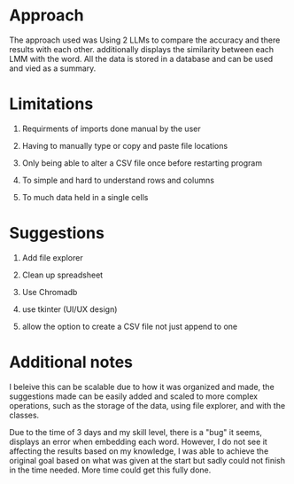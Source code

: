 # Approach
The approach used was Using 2 LLMs to compare the accuracy and there results with each other. additionally displays the similarity between each LMM with the word. All the data is stored in a database and can be used and vied as a summary.

# Limitations
1. Requirments of imports done manual by the user

2. Having to manually type or copy and paste file locations

3. Only being able to alter a CSV file once before restarting program

4. To simple and hard to understand rows and columns

5. To much data held in a single cells

# Suggestions
1. Add file explorer 

2. Clean up spreadsheet

3. Use Chromadb

4. use tkinter (UI/UX design)

5. allow the option to create a CSV file not just append to one

# Additional notes
I beleive this can be scalable due to how it was organized and made, the suggestions made can be easily added and scaled to more complex operations, such as the storage of the data, using file explorer, and with the classes.

Due to the time of 3 days and my skill level, there is a "bug" it seems, displays an error when embedding each word. However, I do not see it affecting the results based on my knowledge, I was able to achieve the original goal based on what was given at the start but sadly could not finish in the time needed. More time could get this fully done.